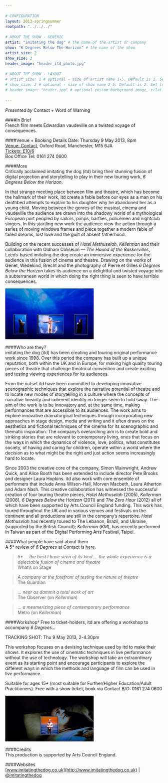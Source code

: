 ```yaml
---

# CONFIGURATION
layout: 2013-springsummer
rootpath: "../../../"

# ABOUT THE SHOW - GENERIC
artist: "imitating the dog" # the name of the artist or company
show: "6 Degrees Below The Horizon" # the name of the show
artist_size: 2
show_size: 3
header_image: "header_itd_photo.jpg"

# ABOUT THE SHOW - LAYOUT
# artist_size: 1 # optional - size of artist name 1-5. Default is 1. Set longer names to lower values
# show_size: 2 # optional - size of show name 2-5. Default is 2. Set longer names to lower values
# header_image: "header.jpg" # optional custom background image, relative to current page

---
```

*Presented by* Contact + Word of Warning     
     
####In Brief    
French film meets Edwardian vaudeville on a twisted voyage of consequences.    

####Venue + Booking Details
Date: Thursday 9 May 2013, 8pm   
[Venue: Contact](http://contactmcr.com/visit/getting-here/), Oxford Road, Manchester, M15 6JA    
[Tickets: £10/6](http://contactmcr.com/whats-on/1207-imitating-the-dog-6-degrees-below-the-horizon/)   
Box Office Tel: 0161 274 0600  
     
####More    
Critically acclaimed imitating the dog (itd) bring their stunning fusion of digital projection and storytelling to play in their new touring work, *6 Degrees Below the Horizon*.    
     
In that strange meeting place between film and theatre, which has become the hallmark of their work, itd create a fable before our eyes as a man on his deathbed attempts to explain to his daughter why he abandoned her as a young child. Moving between the genres of the musical, cinema and vaudeville the audience are drawn into the shadowy world of a mythological European port peopled by sailors, pimps, barflies, policemen and nightclub singers. In this startling new work the audience view the action through a series of moving windows frames and piece together a modern fable of failed dreams, lost love and the guilt of absent fatherhood.    

Building on the recent successes of *Hotel Methuselah*, *Kellerman* and their collaboration with Oldham Coliseum — *The Hound of the Baskervilles*, Leeds-based imitating the dog create an immersive experience for the audience in this fusion of cinema and theatre. Drawing on the works of Genet, Wedekind, Brecht and the photography of Pierre et Gilles *6 Degrees Below the Horizon* takes its audience on a delightful and twisted voyage into a subterranean world in which doing the right thing is seen to have terrible consequences.    
      
![6 Degrees Below the Horizon](itd2.jpg)    
      
####Who are they?   
imitating the dog (itd) has been creating and touring original performance work since 1998. Over this period the company has built up a unique reputation, both within the UK and in Europe, for making high quality touring pieces of theatre that challenge theatrical convention and create exciting and testing viewing experiences for its audiences.    
      
From the outset itd have been committed to developing innovative scenographic techniques that explore the narrative potential of theatre and to locate new modes of storytelling in a culture where the concepts of narrative linearity and coherent identity no longer seem to hold sway. The aim of the work is to be innovatory and, at the same time, making performances that are accessible to its audiences. The work aims to explore innovative dramaturgical techniques through incorporating new approaches in stage design, media and writing and it often draws on the aesthetics and fictional techniques of the cinema for its scenographic and thematic inspiration. The company’s overarching aim is to create bold and striking stories that are relevant to contemporary living, ones that focus on the ways in which the dynamics of violence, love, politics, what constitutes society, of having and caring for children, operate within a world where the decision as to what might be the right and just action seems increasingly hard to locate.    
       
Since 2003 the creative core of the company, Simon Wainwright, Andrew Quick, and Alice Booth has been extended to include director Pete Brooks and designer Laura Hopkins. itd also work with core ensemble of performers that include Anna Wilson-Hall, Morven Macbeth, Laura Atherton and Adam Nash. This creative collaboration has witnessed the successful creation of four touring theatre pieces, *Hotel Methuselah* (2005), *Kellerman* (2008), *6 Degrees Below the Horizon* (2011) and *The Zero Hour* (2012) all of which have been supported by Arts Council England funding. This work has toured throughout the UK and in various venues and festivals on the continent and all productions are still in the company’s repertoire. *Hotel Methuselah* has recently toured to The Lebanon, Brazil, and Ukraine, (supported by the British Council); *Kellerman* (*KM*), has recently performed in Taiwan as part of the Digital Performing Arts Festival, Taipei.   
       
####What people have said about them    
A 5\* review of *6 Degrees* at Contact is [here](http://www.whatsonstage.com/blackpool-theatre/reviews/05-2013/6-degrees-below-the-horizon-tour-manchester_255.html).    
     
>*5\* ... the best I have seen of its kind ... the whole experience is a delectable fusion of cinema and theatre*<br>What’s on Stage    
    
>*A company at the forefront of testing the nature of theatre*<br>The Guardian    
    
>*... near as dammit a total work of art*<br>The Observer (on *Kellerman*)    
    
>*... a mesmerizing piece of contemporary performance*<br>Metro (on *Kellerman*)     
    
####Workshop† 
Free to ticket-holders, itd are offering a workshop to accompany *6 Degrees...*    
    
TRACKING SHOT: Thu 9 May 2013, 2-4.30pm    
    
This workshop focuses on a devising technique used by itd to make their shows. It explores the use of cinematic techniques in live performance without the use of technology. The workshop will take an extraordinary event as its starting point and encourage participants to explore the different ways in which the methods and language of film can be used in live performance.
    
Suitable for ages 15+ (most suitable for Further/Higher Education/Adult Practitioners). Free with a show ticket, book via Contact B/O: 0161 274 0600     
    
![6 Degrees Below the Horizon](itd3.jpg)
      
####Credits         
This production is supported by Arts Council England.    
     
####Websites    
[www.imitatingthedog.co.uk](http://www.imitatingthedog.co.uk) | [@imitatingthedog](http://twitter.com/ImitatingtheDog)
